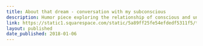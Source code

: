 ```yaml
---
title: About that dream - conversation with my subconscious
description: Humor piece exploring the relationship of conscious and unconscious and bringing evolution into the picture, as all arguments tend to.
link: https://static1.squarespace.com/static/5a89ff25fe54efdedf5311f5/t/5b2282cf575d1f5fd73449a8/1528988496044/Parkville+Crustacean+2018+Edition+2.pdf
layout: published
date_published: 2018-01-06
---
```

